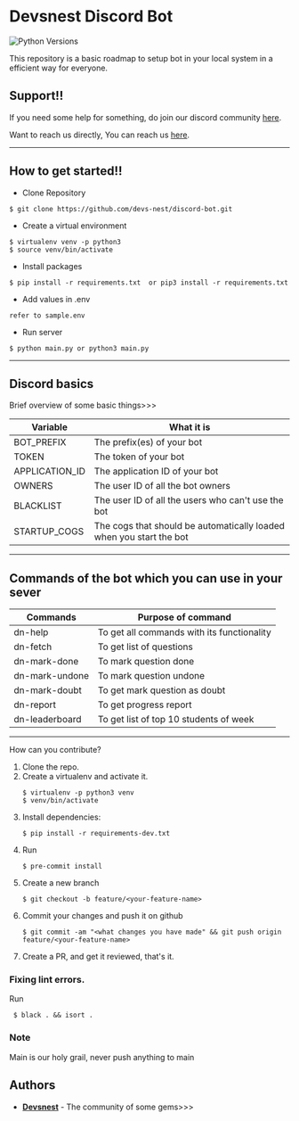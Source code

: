 # Devsnest Discord Bot
![Python Versions](https://img.shields.io/badge/python-3.6%20%7C%203.7%20%7C%203.8-orange)

This repository is a basic roadmap to setup bot in your local system in a efficient way for everyone.

## Support!!

If you need some help for something, do join our discord community [here](https://discord.gg/ZUAJYjqD).

Want to reach us directly, You can reach us [here](https://devsnest.in/).

---------------------------------------------------------------------------------------------

## How to get started!!

* Clone Repository
```shell script
$ git clone https://github.com/devs-nest/discord-bot.git
```
* Create a virtual environment 
```shell script
$ virtualenv venv -p python3
$ source venv/bin/activate
```

* Install packages
```shell script
$ pip install -r requirements.txt  or pip3 install -r requirements.txt
```

* Add values in .env 
```
refer to sample.env
```
* Run server
```shell script
$ python main.py or python3 main.py
```
---------------------------------------------------------------------------------------------

## Discord basics

Brief overview of some basic things>>>

| Variable          | What it is                                                            |
| ------------------| ----------------------------------------------------------------------|
| BOT_PREFIX        | The prefix(es) of your bot                                            |
| TOKEN             | The token of your bot                                                 |
| APPLICATION_ID    | The application ID of your bot                                        |
| OWNERS            | The user ID of all the bot owners                                     |
| BLACKLIST         | The user ID of all the users who can't use the bot                    |
| STARTUP_COGS      | The cogs that should be automatically loaded when you start the bot   |
---------------------------------------------------------------------------------------------
## Commands of the bot which you can use in your sever

|  Commands         | Purpose of command                                                    |
| ------------------| ----------------------------------------------------------------------|
| dn-help           | To get all commands with its functionality                            |
| dn-fetch          | To get list of questions                                              |
| dn-mark-done      | To mark question done                                                 |
| dn-mark-undone    | To mark question undone                                               |
| dn-mark-doubt     | To get mark question as doubt                                         | 
| dn-report         | To get progress report                                                |
| dn-leaderboard    | To get list of top 10 students of week                                |
---------------------------------------------------------------------------------------------

How can you contribute?

1. Clone the repo.
2. Create a virtualenv and activate it.
   ```shell script
   $ virtualenv -p python3 venv
   $ venv/bin/activate
   ```
3. Install dependencies:
   ```shell script
   $ pip install -r requirements-dev.txt
   ```
4. Run
   ```shell script
   $ pre-commit install
   ```
5. Create a new branch
   ```shell script
   $ git checkout -b feature/<your-feature-name>
   ```
6. Commit your changes and push it on github
   ```shell script
   $ git commit -am "<what changes you have made" && git push origin feature/<your-feature-name>
   ```
7. Create a PR, and get it reviewed, that's it.

### Fixing lint errors.
Run
   ```shell script
    $ black . && isort .
   ```

### Note 
Main is our holy grail, never push anything to main

## Authors
* **[Devsnest](https://github.com/devs-nest)** - The community of some gems>>>
